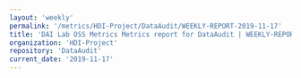 ```yaml
---
layout: 'weekly'
permalink: '/metrics/HDI-Project/DataAudit/WEEKLY-REPORT-2019-11-17'
title: 'DAI Lab OSS Metrics Metrics report for DataAudit | WEEKLY-REPORT-2019-11-17'
organization: 'HDI-Project'
repository: 'DataAudit'
current_date: '2019-11-17'
---
```

